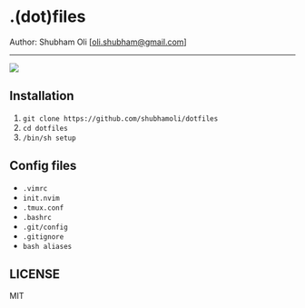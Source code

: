 # .(dot)files

Author: Shubham Oli [oli.shubham@gmail.com]

------

![](./screenshot.png)

## Installation

1. `git clone https://github.com/shubhamoli/dotfiles`
2. `cd dotfiles`
3. `/bin/sh setup`


## Config files

- `.vimrc`
- `init.nvim`
- `.tmux.conf`
- `.bashrc`
- `.git/config`
- `.gitignore`
- `bash aliases`


## LICENSE
MIT
